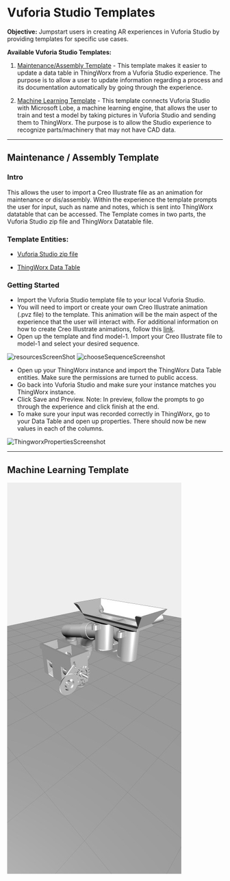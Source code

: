 # Vuforia Studio Templates

**Objective:** Jumpstart users in creating AR experiences in Vuforia Studio by providing templates for specific use cases.

**Available Vuforia Studio Templates:**

1. [Maintenance/Assembly Template](https://github.com/PTC-Education/VuforiaStudioTemplates#Maintenance) - This template makes it easier to update a data table in ThingWorx from a Vuforia Studio experience. The purpose is to allow a user to update information regarding a process and its documentation automatically by going through the experience. 

2. [Machine Learning Template](https://github.com/PTC-Education/VuforiaStudioTemplates#Machine) - This template connects Vuforia Studio with Microsoft Lobe, a machine learning engine, that allows the user to train and test a model by taking pictures in Vuforia Studio and sending them to ThingWorx. The purpose is to allow the Studio experience to recognize parts/machinery that may not have CAD data.

---

## Maintenance / Assembly Template

### Intro 
  This allows the user to import a Creo Illustrate file as an animation for maintenance or dis/assembly. Within the experience the template prompts the user for input, such as name and notes, which is sent into ThingWorx datatable that can be accessed. The Template comes in two parts, the Vuforia Studio zip file and ThingWorx Datatable file.
### Template Entities: 

- [Vuforia Studio zip file](https://github.com/PTC-Education/VuforiaStudioTemplates/blob/main/Maintenance_Template.zip)

- [ThingWorx Data Table](https://github.com/PTC-Education/VuforiaStudioTemplates/blob/main/TW_Image_Training_Demo.zip)

### Getting Started

- Import the Vuforia Studio template file to your local Vuforia Studio. 
- You will need to import or create your own Creo Illustrate animation (.pvz file) to the template. This animation will be the main aspect of the experience that the user will interact with. For additional information on how to create Creo Illustrate animations, follow this [link](https://support.ptc.com/help/creo/illustrate/r6.1/en/index.html#page/creo_illustrate%2Fgxy1120.html%23).
- Open up the template and find model-1. Import your Creo Illustrate file to model-1 and select your desired sequence. 

<img width="168" alt="resourcesScreenShot" src="https://user-images.githubusercontent.com/78899336/124706357-5535c980-deb4-11eb-9135-3a8ab9980dd6.PNG">
<img width="160" alt="chooseSequenceScreenshot" src="https://user-images.githubusercontent.com/78899336/124706363-58c95080-deb4-11eb-8b14-b85f09ff8283.PNG">


- Open up your ThingWorx instance and import the ThingWorx Data Table entities. Make sure the permissions are turned to public access. 
- Go back into Vuforia Studio and make sure your instance matches you ThingWorx instance. 
- Click Save and Preview. Note: In preview, follow the prompts to go through the experience and click finish at the end. 
- To make sure your input was recorded correctly in ThingWorx, go to your Data Table and open up properties. There should now be new values in each of the columns.

<img width="584" alt="ThingworxPropertiesScreenshot" src="https://user-images.githubusercontent.com/78899336/124706405-6a125d00-deb4-11eb-9797-5838f29a56aa.PNG">


---

## Machine Learning Template


![dicetower](Resources/Keti2.jpg)

